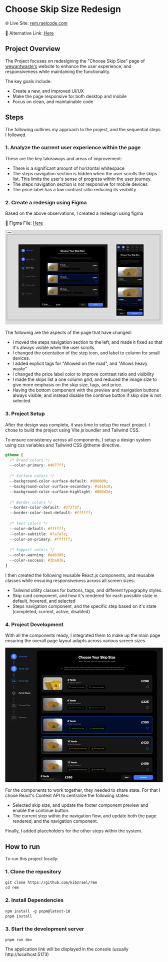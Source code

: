 # Choose Skip Size Redesign

🌐 Live Site: [rem.raelcode.com](https://rem.raelcode.com)

🔗 Alternative Link: [Here](https://rem-cyan.vercel.app/)

## Project Overview

The Project focuses on redesigning the "Choose Skip Size" page of [wewantwaste's](https://wewantwaste.co.uk/) website to enhance the user experience, and responsiveness while maintaining the functionality.

The key goals include:

- Create a new, and improved UI/UX
- Make the page responsive for both desktop and mobile
- Focus on clean, and maintainable code

## Steps

The following outlines my approach to the project, and the sequential steps I followed.

### 1. Analyze the current user experience within the page

These are the key takeaways and areas of improvement:

- There is a significant amount of horizontal whitespace
- The steps navigation section is hidden when the user scrolls the skips list. This limits the user's sense of progress within the user journey.
- The steps navigation section is not responsive for mobile devices
- The price label has a low contrast ratio reducing its visibility

### 2. Create a redesign using Figma

Based on the above observations, I created a redesign using figma

🔗 Figma File: [Here](https://www.figma.com/design/ZoSNhWcErDyBbDuMGQdJAP/REM-Redesign?node-id=0-1&t=Iba2bNdEkSX7yfJT-1)

![Design Screenshot](./screenshots/design.png)

The following are the aspects of the page that have changed:

- I moved the steps navigation section to the left, and made it fixed so that it's always visible when the user scrolls.
- I changed the orientation of the step icon, and label to column for small devices.
- I added explicit tags for "Allowed on the road", and "Allows heavy waste"
- I changed the price label color to improve contrast ratio and visibility
- I made the skips list a one column grid, and reduced the image size to give more emphasis on the skip size, tags, and price.
- Having the bottom component with the preview and navigation buttons always visible, and instead disable the continue button if skip size is not selected.

### 3. Project Setup

After the design was complete, it was time to setup the react project. I chose to build the project using Vite.js bundler and Tailwind CSS.

To ensure consistency across all components, I setup a design system using css variables and Tailwind CSS @theme directive.

```css
@theme {
  /* Brand colors */
  --color-primary: #4077ff;

  /* Surface colors */
  --background-color-surface-default: #000000;
  --background-color-surface-secondary: #161616;
  --background-color-surface-highlight: #000d2d;

  /* Border colors */
  --border-color-default: #2f2f2f;
  --border-color-text-default: #ffffff;

  /* Text colors */
  --color-default: #ffffff;
  --color-subtitle: #7a7a7a;
  --color-on-primary: #ffffff;

  /* Support colors */
  --color-warning: #eab308;
  --color-success: #3ba936;
}
```

I then created the following reusable React.js components, and reusable classes while ensuring responsiveness across all screen sizes:

- Tailwind utility classes for buttons, tags, and different typography styles.
- Skip card component, and how it's rendered for each possible state ie. default, hovered, and selected
- Steps navigation component, and the specific step based on it's state (completed, current, active, disabled)

### 4. Project Development

With all the components ready, I integrated them to make up the main page ensuring the overall page layout adapts across various screen sizes.

![Main Page Screenshot](./screenshots/implementation.png)

For the components to work together, they needed to share state. For that I chose React's Context API to centralize the following states:

- Selected skip size, and update the footer component preview and enable the continue button.
- The current step within the navigation flow, and update both the page rendered, and the navigation component.

Finally, I added placeholders for the other steps within the system.

## How to run

To run this project locally:

### 1. Clone the repository

```shell
git clone https://github.com/kibzrael/rem
cd rem
```

### 2. Install Dependencies

```shell
npm install -g pnpm@latest-10
pnpm install
```

### 3. Start the development server

```shell
pnpm run dev
```

The application link will be displayed in the console (usually http://localhost:5173)
